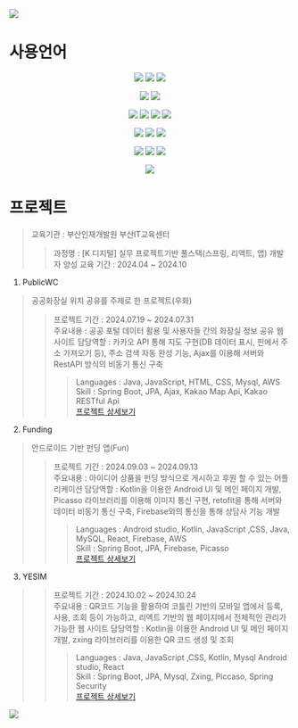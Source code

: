 <img src="https://capsule-render.vercel.app/api?type=waving&height=200&text=은석's%20포트폴리오!&fontAlign=30&fontAlignY=40&color=gradient&fontSize=40&section=header" />

# 사용언어
<!-- 백엔드 -->
<p align="center">
  <img src="https://img.shields.io/badge/Java-007396?style=for-the-badge&logo=openjdk&logoColor=white"/>
  <img src="https://img.shields.io/badge/Spring-6DB33F?style=for-the-badge&logo=spring&logoColor=white"/>
  <img src="https://img.shields.io/badge/MySQL-4479A1?style=for-the-badge&logo=mysql&logoColor=white"/>
</p>

<!-- 앱 개발 -->
<p align="center">
  <img src="https://img.shields.io/badge/Kotlin-0095D5?style=for-the-badge&logo=kotlin&logoColor=white"/>
  <img src="https://img.shields.io/badge/Android_Studio-3DDC84?style=for-the-badge&logo=androidstudio&logoColor=white"/>
</p>

<!-- 프론트엔드 -->
<p align="center">
  <img src="https://img.shields.io/badge/HTML5-E34F26?style=for-the-badge&logo=html5&logoColor=white"/>
  <img src="https://img.shields.io/badge/CSS3-1572B6?style=for-the-badge&logo=css3&logoColor=white"/>
  <img src="https://img.shields.io/badge/JavaScript-F7DF1E?style=for-the-badge&logo=javascript&logoColor=black"/>
  <img src="https://img.shields.io/badge/jQuery-0769AD?style=for-the-badge&logo=jquery&logoColor=white"/>
</p>
<p align="center">
  <img src="https://img.shields.io/badge/React-61DAFB?style=for-the-badge&logo=react&logoColor=black"/>
  <img src="https://img.shields.io/badge/Vite-646CFF?style=for-the-badge&logo=vite&logoColor=white"/>
  <img src="https://img.shields.io/badge/Bootstrap-7952B3?style=for-the-badge&logo=bootstrap&logoColor=white"/>
</p>

<!-- 기타 툴 -->
<p align="center">
  <img src="https://img.shields.io/badge/AWS-232F3E?style=for-the-badge&logo=amazonaws&logoColor=white"/>
  <img src="https://img.shields.io/badge/Amazon_S3-569A31?style=for-the-badge&logo=amazons3&logoColor=white"/>
  <img src="https://img.shields.io/badge/Git-F05032?style=for-the-badge&logo=git&logoColor=white"/>
</p>

<!-- 운영체제 -->
<p align="center">
  <img src="https://img.shields.io/badge/Windows-0078D6?style=for-the-badge&logo=microsoft-windows&logoColor=white"/>
</p>

# 프로젝트
> 교육기관 : 부산인재개발원 부산IT교육센터
>> 과정명 : [K 디지털] 실무 프로젝트기반 풀스택(스프링, 리액트, 앱) 개발자 양성
>> 교육 기간 : 2024.04 ~ 2024.10</br>

1. PublicWC
> 공공화장실 위치 공유를 주제로 한 프로젝트(우화)
>> 프로젝트 기간 : 2024.07.19 ~ 2024.07.31 <br>
>> 주요내용 : 공공 포털 데이터 활용 및 사용자들 간의 화장실 정보 공유 웹 사이트
>> 담당역할 : 카카오 API 통해 지도 구현(DB 데이터 표시, 핀에서 주소 가져오기 등), 주소 검색 자동 완성 기능, Ajax를 이용해 서버와 RestAPI 방식의 비동기 통신 구축
>>> Languages : Java, JavaScript, HTML, CSS, Mysql, AWS <br>
>>> Skill : Spring Boot, JPA, Ajax, Kakao Map Api, Kakao RESTful Api <br>
[프로젝트 상세보기](https://github.com/Ssong-Portfolio/PublicWC)

2. Funding
> 안드로이드 기반 펀딩 앱(Fun)
>> 프로젝트 기간 : 2024.09.03 ~ 2024.09.13 <br>
>> 주요내용 : 아이디어 상품을 펀딩 방식으로 게시하고 후원 할 수 있는 어플리케이션
>> 담당역할 : Kotlin을 이용한 Android UI 및 메인 페이지 개발, Picasso 라이브러리를 이용해 이미지 통신 구현, retofit을 통해 서버와 데이터 비동기 통신 구축, Firebase와의 통신을 통해 상담사 기능 개발
>>> Languages : Android studio, Kotlin, JavaScript ,CSS, Java, MySQL, React, Firebase, AWS <br>
>>> Skill : Spring Boot, JPA, Firebase, Picasso <br>
[프로젝트 상세보기](https://github.com/Ssong-Portfolio/Funding)

3. YESIM
> 
>> 프로젝트 기간 : 2024.10.02 ~ 2024.10.24 <br>
>> 주요내용 : QR코드 기능을 활용하여 코틀린 기반의 모바일 앱에서 등록, 사용, 조회 등이 가능하고, 리엑트 기반의 웹 페이지에서 전체적인 관리가 가능한 웹 사이트
>> 담당역할 : Kotlin을 이용한 Android UI 및 메인 페이지 개발, zxing 라이브러리를 이용한 QR 코드 생성 및 조회
>>> Languages : Java, JavaScript ,CSS, Kotlin, Mysql Android studio, React <br>
>>> Skill : Spring Boot, JPA, Mysql, Zxing, Piccaso, Spring Security <br>
[프로젝트 상세보기](https://github.com/Ssong-Portfolio/YESIM)



<!-- ![js](https://img.shields.io/badge/JavaScript-F7DF1E?style=for-the-badge&logo=JavaScript&logoColor=white)
![js](https://img.shields.io/badge/html-yello?style=for-the-badge&logo=JavaScript&logoColor=white) -->



<img src="https://capsule-render.vercel.app/api?type=waving&color=gradient&height=150&section=footer" />

